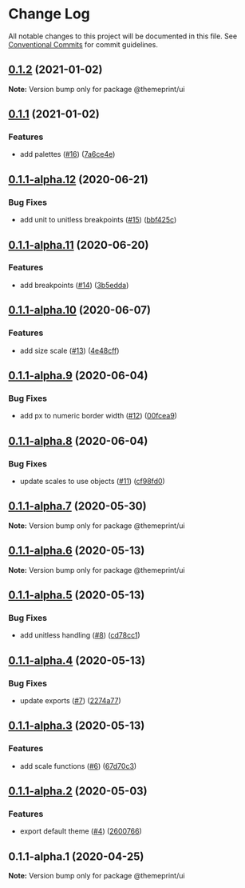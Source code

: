 # Change Log

All notable changes to this project will be documented in this file.
See [Conventional Commits](https://conventionalcommits.org) for commit guidelines.

## [0.1.2](https://github.com/themeprint/themeprint/compare/@themeprint/ui@0.1.1...@themeprint/ui@0.1.2) (2021-01-02)

**Note:** Version bump only for package @themeprint/ui





## [0.1.1](https://github.com/themeprint/themeprint/compare/@themeprint/ui@0.1.1-alpha.12...@themeprint/ui@0.1.1) (2021-01-02)


### Features

* add palettes ([#16](https://github.com/themeprint/themeprint/issues/16)) ([7a6ce4e](https://github.com/themeprint/themeprint/commit/7a6ce4ec5ea871d548eaeafc2a39ac15171479d7))





## [0.1.1-alpha.12](https://github.com/themeprint/themeprint/compare/@themeprint/ui@0.1.1-alpha.11...@themeprint/ui@0.1.1-alpha.12) (2020-06-21)


### Bug Fixes

* add unit to unitless breakpoints ([#15](https://github.com/themeprint/themeprint/issues/15)) ([bbf425c](https://github.com/themeprint/themeprint/commit/bbf425ccb1eb198932fae0485593ce70c950aea0))





## [0.1.1-alpha.11](https://github.com/themeprint/themeprint/compare/@themeprint/ui@0.1.1-alpha.10...@themeprint/ui@0.1.1-alpha.11) (2020-06-20)


### Features

* add breakpoints ([#14](https://github.com/themeprint/themeprint/issues/14)) ([3b5edda](https://github.com/themeprint/themeprint/commit/3b5edda77a0c7b8da45096614c698c2321a7eec8))





## [0.1.1-alpha.10](https://github.com/themeprint/themeprint/compare/@themeprint/ui@0.1.1-alpha.9...@themeprint/ui@0.1.1-alpha.10) (2020-06-07)


### Features

* add size scale ([#13](https://github.com/themeprint/themeprint/issues/13)) ([4e48cff](https://github.com/themeprint/themeprint/commit/4e48cffad3dec0c0fabf5a64c5a809eccf004160))





## [0.1.1-alpha.9](https://github.com/themeprint/themeprint/compare/@themeprint/ui@0.1.1-alpha.8...@themeprint/ui@0.1.1-alpha.9) (2020-06-04)


### Bug Fixes

* add px to numeric border width ([#12](https://github.com/themeprint/themeprint/issues/12)) ([00fcea9](https://github.com/themeprint/themeprint/commit/00fcea95f9d860037448457d3072b89bad784ccc))





## [0.1.1-alpha.8](https://github.com/themeprint/themeprint/compare/@themeprint/ui@0.1.1-alpha.7...@themeprint/ui@0.1.1-alpha.8) (2020-06-04)


### Bug Fixes

* update scales to use objects ([#11](https://github.com/themeprint/themeprint/issues/11)) ([cf98fd0](https://github.com/themeprint/themeprint/commit/cf98fd0afd9cf4c4faa7853b10e2224f9b1ef4df))





## [0.1.1-alpha.7](https://github.com/themeprint/themeprint/compare/@themeprint/ui@0.1.1-alpha.6...@themeprint/ui@0.1.1-alpha.7) (2020-05-30)

**Note:** Version bump only for package @themeprint/ui





## [0.1.1-alpha.6](https://github.com/themeprint/themeprint/compare/@themeprint/ui@0.1.1-alpha.5...@themeprint/ui@0.1.1-alpha.6) (2020-05-13)

**Note:** Version bump only for package @themeprint/ui





## [0.1.1-alpha.5](https://github.com/themeprint/themeprint/compare/@themeprint/ui@0.1.1-alpha.4...@themeprint/ui@0.1.1-alpha.5) (2020-05-13)


### Bug Fixes

* add unitless handling ([#8](https://github.com/themeprint/themeprint/issues/8)) ([cd78cc1](https://github.com/themeprint/themeprint/commit/cd78cc12498dc5bd3a5eb0c5e4ec9183d547fe3e))





## [0.1.1-alpha.4](https://github.com/themeprint/themeprint/compare/@themeprint/ui@0.1.1-alpha.3...@themeprint/ui@0.1.1-alpha.4) (2020-05-13)


### Bug Fixes

* update exports ([#7](https://github.com/themeprint/themeprint/issues/7)) ([2274a77](https://github.com/themeprint/themeprint/commit/2274a7744fb9b00fc3ca09202c1c8c0c5bfbf20f))





## [0.1.1-alpha.3](https://github.com/themeprint/themeprint/compare/@themeprint/ui@0.1.1-alpha.2...@themeprint/ui@0.1.1-alpha.3) (2020-05-13)


### Features

* add scale functions ([#6](https://github.com/themeprint/themeprint/issues/6)) ([67d70c3](https://github.com/themeprint/themeprint/commit/67d70c3e4f45ed8484ea0170113dbdc5692afb96))





## [0.1.1-alpha.2](https://github.com/themeprint/themeprint/compare/@themeprint/ui@0.1.1-alpha.1...@themeprint/ui@0.1.1-alpha.2) (2020-05-03)


### Features

* export default theme ([#4](https://github.com/themeprint/themeprint/issues/4)) ([2600766](https://github.com/themeprint/themeprint/commit/26007665d5e57fb7b77ae97cfa1f1e2dc9cba018))





## 0.1.1-alpha.1 (2020-04-25)

**Note:** Version bump only for package @themeprint/ui
